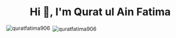 <h1 align="center">Hi 👋, I'm Qurat ul Ain Fatima</h1>

<p><img align="left" src="https://github-readme-stats.vercel.app/api/top-langs?username=quratfatima906&show_icons=true&locale=en&layout=compact" alt="quratfatima906" /></p>

<p>&nbsp;<img align="center" src="https://github-readme-stats.vercel.app/api?username=quratfatima906&show_icons=true&locale=en" alt="quratfatima906" /></p>

